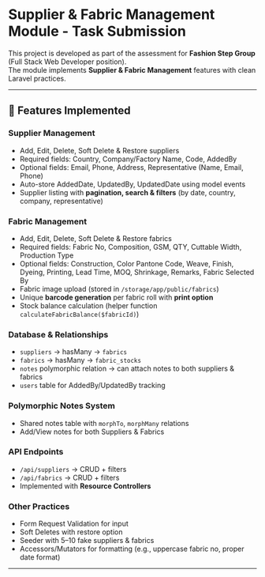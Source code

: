 # Supplier & Fabric Management Module - Task Submission

This project is developed as part of the assessment for **Fashion Step Group** (Full Stack Web Developer position).  
The module implements **Supplier & Fabric Management** features with clean Laravel practices.

---

## 🚀 Features Implemented
### Supplier Management
- Add, Edit, Delete, Soft Delete & Restore suppliers  
- Required fields: Country, Company/Factory Name, Code, AddedBy  
- Optional fields: Email, Phone, Address, Representative (Name, Email, Phone)  
- Auto-store AddedDate, UpdatedBy, UpdatedDate using model events  
- Supplier listing with **pagination, search & filters** (by date, country, company, representative)

### Fabric Management
- Add, Edit, Delete, Soft Delete & Restore fabrics  
- Required fields: Fabric No, Composition, GSM, QTY, Cuttable Width, Production Type  
- Optional fields: Construction, Color Pantone Code, Weave, Finish, Dyeing, Printing, Lead Time, MOQ, Shrinkage, Remarks, Fabric Selected By  
- Fabric image upload (stored in `/storage/app/public/fabrics`)  
- Unique **barcode generation** per fabric roll with **print option**  
- Stock balance calculation (helper function `calculateFabricBalance($fabricId)`)

### Database & Relationships
- `suppliers` → hasMany → `fabrics`  
- `fabrics` → hasMany → `fabric_stocks`  
- `notes` polymorphic relation → can attach notes to both suppliers & fabrics  
- `users` table for AddedBy/UpdatedBy tracking  

### Polymorphic Notes System
- Shared notes table with `morphTo`, `morphMany` relations  
- Add/View notes for both Suppliers & Fabrics  

### API Endpoints
- `/api/suppliers` → CRUD + filters  
- `/api/fabrics` → CRUD + filters  
- Implemented with **Resource Controllers**  

### Other Practices
- Form Request Validation for input  
- Soft Deletes with restore option  
- Seeder with 5–10 fake suppliers & fabrics  
- Accessors/Mutators for formatting (e.g., uppercase fabric no, proper date format)  

---

